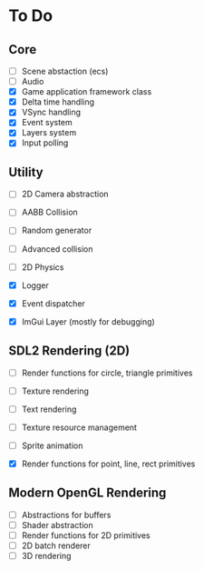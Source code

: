 # To Do
## Core
- [ ] Scene abstaction (ecs)
- [ ] Audio
- [x] Game application framework class
- [x] Delta time handling
- [x] VSync handling
- [x] Event system
- [x] Layers system
- [x] Input polling
## Utility
- [ ] 2D Camera abstraction
- [ ] AABB Collision
- [ ] Random generator
- [ ] Advanced collision
- [ ] 2D Physics

- [x] Logger
- [x] Event dispatcher
- [x] ImGui Layer (mostly for debugging)
## SDL2 Rendering (2D)
- [ ] Render functions for circle, triangle primitives
- [ ] Texture rendering
- [ ] Text rendering
- [ ] Texture resource management
- [ ] Sprite animation

- [x] Render functions for point, line, rect primitives
## Modern OpenGL Rendering
- [ ] Abstractions for buffers
- [ ] Shader abstraction
- [ ] Render functions for 2D primitives
- [ ] 2D batch renderer
- [ ] 3D rendering
